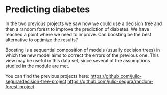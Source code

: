 # Predicting diabetes
In the two previous projects we saw how we could use a decision tree and then a random forest to improve the prediction of diabetes. We have reached a point where we need to improve. Can boosting be the best alternative to optimize the results?

Boosting is a sequential composition of models (usually decision trees) in which the new model aims to correct the errors of the previous one. This view may be useful in this data set, since several of the assumptions studied in the module are met.

You can find the previous projects here: 
https://github.com/julio-segura/decision-tree-project
https://github.com/julio-segura/random-forest-project
